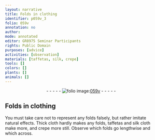 ```yaml
---
layout: narrative
title: Folds in clothing
identifier: p059v_3
folio: 059v
annotation: no
author:
mode: annotated
editor: GR8975 Seminar Participants
rights: Public Domain
purposes: [advice]
activities: [observation]
materials: [taffetas, silk, crepe]
tools: []
colors: []
plants: []
animals: []
---
```


 <div class="folio" align="center">- - - - - <a href="http://gallica.bnf.fr/ark:/12148/btv1b10500001g/f124.item" target="_blank"><img src="https://cu-mkp.github.io/GR8975-edition/assets/photo-icon.png" alt="folio image: " style="display:inline-block; margin-bottom:-3px;"/>059v</a> - - - - - </div>  <span class="activity"></span> 

## Folds in clothing

 
You must take care not to represent any folds falsely, but rather imitate natural effects. Thick cloth hardly makes any folds, <span class="material">taffetas</span> and <span class="material">silk</span> cloth make more, and <span class="material">crepe</span> more still. Observe which folds go lengthwise and which across.
 